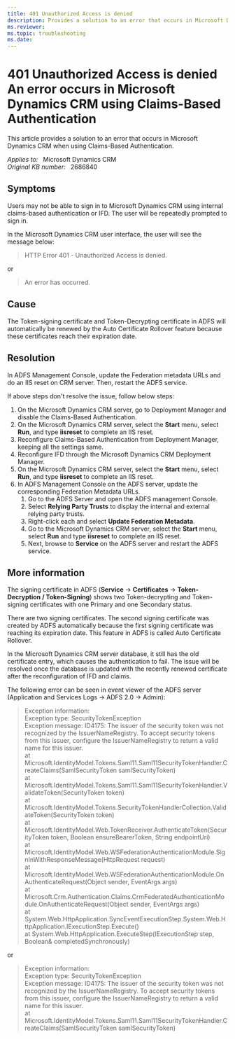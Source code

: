 ```yaml
---
title: 401 Unauthorized Access is denied
description: Provides a solution to an error that occurs in Microsoft Dynamics CRM when using Claims-Based Authentication.
ms.reviewer: 
ms.topic: troubleshooting
ms.date: 
---
```

# 401 Unauthorized Access is denied An error occurs in Microsoft Dynamics CRM using Claims-Based Authentication

This article provides a solution to an error that occurs in Microsoft Dynamics CRM when using Claims-Based Authentication.

_Applies to:_ &nbsp; Microsoft Dynamics CRM  
_Original KB number:_ &nbsp; 2686840

## Symptoms

Users may not be able to sign in to Microsoft Dynamics CRM using internal claims-based authentication or IFD. The user will be repeatedly prompted to sign in.

In the Microsoft Dynamics CRM user interface, the user will see the message below:

> HTTP Error 401 - Unauthorized Access is denied.

or

> An error has occurred.

## Cause

The Token-signing certificate and Token-Decrypting certificate in ADFS will automatically be renewed by the Auto Certificate Rollover feature because these certificates reach their expiration date.

## Resolution

In ADFS Management Console, update the Federation metadata URLs and do an IIS reset on CRM server. Then, restart the ADFS service.

If  above steps don't resolve the issue, follow below steps:

1. On the Microsoft Dynamics CRM server, go to Deployment Manager and disable the Claims-Based Authentication.
2. On the Microsoft Dynamics CRM server, select the **Start** menu, select **Run**, and type **iisreset** to complete an IIS reset.
3. Reconfigure Claims-Based Authentication from Deployment Manager, keeping all the settings same.
4. Reconfigure IFD through the Microsoft Dynamics CRM Deployment Manager.
5. On the Microsoft Dynamics CRM server, select the **Start** menu, select **Run**, and type **iisreset** to complete an IIS reset.
6. In ADFS Management Console on the ADFS server, update the corresponding Federation Metadata URLs.
    1. Go to the ADFS Server and open the ADFS management Console.
    1. Select **Relying Party Trusts** to display the internal and external relying party trusts.
    1. Right-click each and select **Update Federation Metadata**.
    1. Go to the Microsoft Dynamics CRM server, select the **Start** menu, select **Run** and type **iisreset** to complete an IIS reset.
    1. Next, browse to **Service** on the ADFS server and restart the ADFS service.

## More information

The signing certificate in ADFS (**Service** -> **Certificates** -> **Token-Decryption / Token-Signing**) shows two Token-decrypting and Token-signing certificates with one Primary and one Secondary status.

There are two signing certificates. The second signing certificate was created by ADFS automatically because the first signing certificate was reaching its expiration date. This feature in ADFS is called Auto Certificate Rollover.

In the Microsoft Dynamics CRM server database, it still has the old certificate entry, which causes the authentication to fail. The issue will be resolved once the database is updated with the recently renewed certificate after the reconfiguration of IFD and claims.

The following error can be seen in event viewer of the ADFS server (Application and Services Logs -> ADFS 2.0 -> Admin):

> Exception information:  
Exception type: SecurityTokenException  
Exception message: ID4175: The issuer of the security token was not recognized by the IssuerNameRegistry. To accept security tokens from this issuer, configure the IssuerNameRegistry to return a valid name for this issuer.  
at Microsoft.IdentityModel.Tokens.Saml11.Saml11SecurityTokenHandler.CreateClaims(SamlSecurityToken samlSecurityToken)  
at Microsoft.IdentityModel.Tokens.Saml11.Saml11SecurityTokenHandler.ValidateToken(SecurityToken token)  
at Microsoft.IdentityModel.Tokens.SecurityTokenHandlerCollection.ValidateToken(SecurityToken token)  
at Microsoft.IdentityModel.Web.TokenReceiver.AuthenticateToken(SecurityToken token, Boolean ensureBearerToken, String endpointUri)  
at Microsoft.IdentityModel.Web.WSFederationAuthenticationModule.SignInWithResponseMessage(HttpRequest request)  
at Microsoft.IdentityModel.Web.WSFederationAuthenticationModule.OnAuthenticateRequest(Object sender, EventArgs args)  
at Microsoft.Crm.Authentication.Claims.CrmFederatedAuthenticationModule.OnAuthenticateRequest(Object sender, EventArgs args)  
at System.Web.HttpApplication.SyncEventExecutionStep.System.Web.HttpApplication.IExecutionStep.Execute()  
at System.Web.HttpApplication.ExecuteStep(IExecutionStep step, Boolean& completedSynchronously)

or

> Exception information:  
Exception type: SecurityTokenException  
Exception message: ID4175: The issuer of the security token was not recognized by the IssuerNameRegistry. To accept security tokens from this issuer, configure the IssuerNameRegistry to return a valid name for this issuer.  
at Microsoft.IdentityModel.Tokens.Saml11.Saml11SecurityTokenHandler.CreateClaims(SamlSecurityToken samlSecurityToken)  
